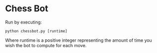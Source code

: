 # Chess Bot
Run by executing:

`python chessbot.py [runtime]`

Where runtime is a positive integer representing the amount of time you wish the bot to compute for each move.
